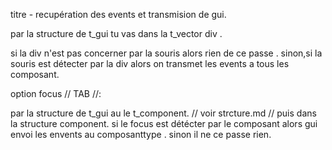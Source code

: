 titre - recupération des events et transmision de gui.

par la structure de t_gui tu vas dans la t_vector div .

si la div n'est pas concerner par la souris alors rien de ce passe .
sinon,si la souris est détecter par la div alors on transmet les events a tous les composant.

option focus // TAB //:

par la structure de t_gui au le t_component. // voir strcture.md //
puis dans la structure component.
si le focus est détécter par le composant alors gui envoi les envents au composanttype .
sinon il ne ce passe rien.

